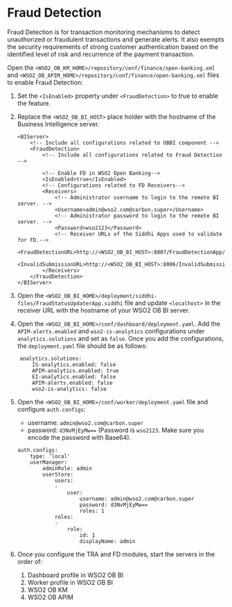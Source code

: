# Fraud Detection

Fraud Detection is for transaction monitoring mechanisms to detect unauthorized or fraudulent transactions and generate alerts. It also exempts the security requirements of strong customer authentication based on the identified level of risk and recurrence of the payment transaction.

Open the `<WSO2_OB_KM_HOME>/repository/conf/finance/open-banking.xml` and `<WSO2_OB_APIM_HOME>/repository/conf/finance/open-banking.xml` files to enable Fraud Detection:

1. Set the `<IsEnabled>` property under `<FraudDetection>` to true to enable the feature.

2. Replace the `<WSO2_OB_BI_HOST>` place holder with the hostname of the Business Intelligence server.

    ```
    <BIServer>
        <!-- Include all configurations related to OBBI component -->
        <FraudDetection>
            <!-- Include all configurations related to Fraud Detection -->
 
            <!-- Enable FD in WSO2 Open Banking-->
            <IsEnabled>true</IsEnabled>
            <!-- Configurations related to FD Receivers-->
            <Receivers>
                <!-- Administrator username to login to the remote BI server. -->
                <Username>admin@wso2.com@carbon.super</Username>
                <!-- Administrator password to login to the remote BI server. -->
                <Password>wso2123</Password>
                <!-- Receiver URLs of the Siddhi Apps used to validate for FD.-->
                <FraudDetectionURL>http://<WSO2_OB_BI_HOST>:8007/FraudDetectionApp/FraudDetectionStream</FraudDetectionURL>
                <InvalidSubmissionURL>http://<WSO2_OB_BI_HOST>:8006/InvalidSubmissionsApp/InvalidSubmissionsStream</InvalidSubmissionURL>
            </Receivers>
        </FraudDetection>
    </BIServer>
    ```

3. Open the `<WSO2_OB_BI_HOME>/deployment/siddhi-files/FraudStatusUpdaterApp.siddhi` file and update `<localhost>` in the receiver URL with the hostname of your WSO2 OB BI server.

4. Open the `<WSO2_OB_BI_HOME>/conf/dashboard/deployment.yaml`. Add the `APIM-alerts.enabled` and `wso2-is-analytics` configurations under `analytics.solutions` and set as `false`. Once you add the configurations, the `deployment.yaml` file should be as follows:

```
    analytics.solutions:
        IS-analytics.enabled: false
        APIM-analytics.enabled: true
        EI-analytics.enabled: false
        APIM-alerts.enabled: false
        wso2-is-analytics: false
```

5. Open the `<WSO2_OB_BI_HOME>/conf/worker/deployment.yaml` file and configure `auth.configs`:

    - username: `admin@wso2.com@carbon.super`
    - password: `d3NvMjEyMw==` (Password is `wso2123`. Make sure you encode the password with Base64).

    ```
    auth.configs:
        type: 'local'
        userManager:
            adminRole: admin
            userStore:
                users:
                -
                    user:
                        username: admin@wso2.com@carbon.super
                        password: d3NvMjEyMw==
                        roles: 1
                roles:
                -
                    role:
                        id: 1
                        displayName: admin
    ```

6. Once you configure the TRA and FD modules, start the servers in the order of:

    1. Dashboard profile in WSO2 OB BI
    2. Worker profile in WSO2 OB BI
    3. WSO2 OB KM
    4. WSO2 OB APIM